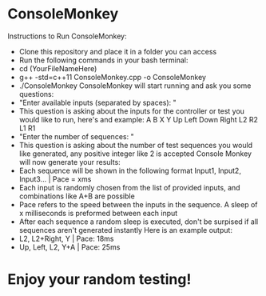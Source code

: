# ConsoleMonkey
Instructions to Run ConsoleMonkey:
- Clone this repository and place it in a folder you can access
- Run the following commands in your bash terminal:
- cd (YourFileNameHere)
- g++ -std=c++11 ConsoleMonkey.cpp -o ConsoleMonkey
- ./ConsoleMonkey
ConsoleMonkey will start running and ask you some questions:
- "Enter available inputs (separated by spaces): "
- This question is asking about the inputs for the controller or test you would like to run, here's and example: A B X Y Up Left Down Right L2 R2 L1 R1
- "Enter the number of sequences: "
- This question is asking about the number of test sequences you would like generated, any positive integer like 2 is accepted
Console Monkey will now generate your results:
- Each sequence will be shown in the following format Input1, Input2, Input3... | Pace = xms
- Each input is randomly chosen from the list of provided inputs, and combinations like A+B are possible
- Pace refers to the speed between the inputs in the sequence. A sleep of x milliseconds is preformed between each input
- After each sequence a random sleep is executed, don't be surpised if all sequences aren't generated instantly
Here is an example output:
- L2, L2+Right, Y | Pace: 18ms
- Up, Left, L2, Y+A | Pace: 25ms
# Enjoy your random testing!
